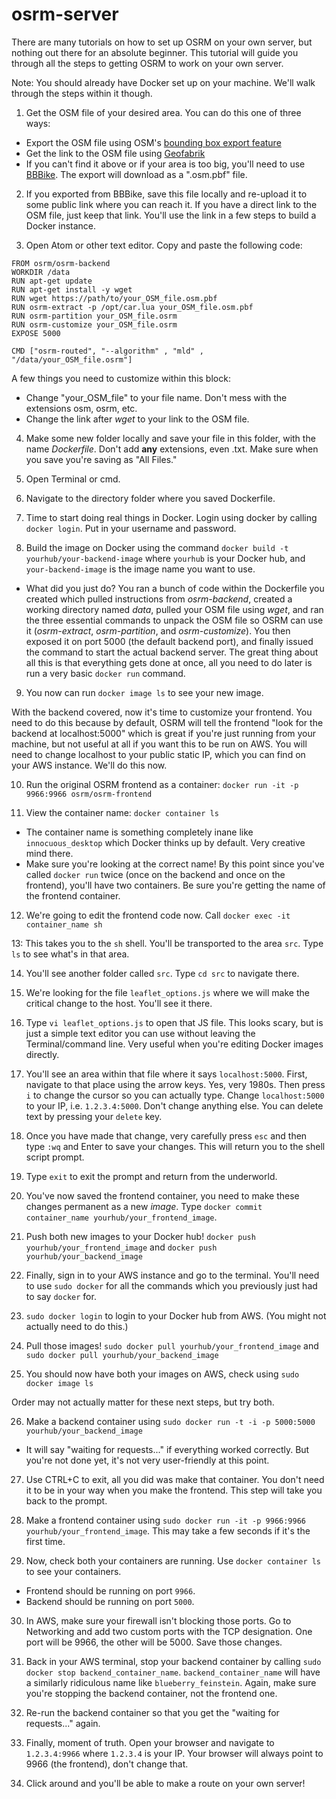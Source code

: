 # osrm-server
There are many tutorials on how to set up OSRM on your own server, but nothing out there for an absolute beginner. This tutorial will guide you through all the steps to getting OSRM to work on your own server.

Note: You should already have Docker set up on your machine. We'll walk through the steps within it though. 

1. Get the OSM file of your desired area. You can do this one of three ways: 
- Export the OSM file using OSM's [bounding box export feature](https://www.openstreetmap.org/export#map=5/51.500/-0.100)
- Get the link to the OSM file using [Geofabrik](https://www.geofabrik.de/data/download.html)
- If you can't find it above or if your area is too big, you'll need to use [BBBike](https://download.bbbike.org/osm/). The export will download as a ".osm.pbf" file. 

2. If you exported from BBBike, save this file locally and re-upload it to some public link where you can reach it. If you have a direct link to the OSM file, just keep that link. You'll use the link in a few steps to build a Docker instance. 

3. Open Atom or other text editor. Copy and paste the following code: 

```
FROM osrm/osrm-backend
WORKDIR /data
RUN apt-get update
RUN apt-get install -y wget
RUN wget https://path/to/your_OSM_file.osm.pbf
RUN osrm-extract -p /opt/car.lua your_OSM_file.osm.pbf
RUN osrm-partition your_OSM_file.osrm
RUN osrm-customize your_OSM_file.osrm
EXPOSE 5000

CMD ["osrm-routed", "--algorithm" , "mld" , "/data/your_OSM_file.osrm"]
```
A few things you need to customize within this block: 
- Change "your_OSM_file" to your file name. Don't mess with the extensions osm, osrm, etc.
- Change the link after *wget* to your link to the OSM file. 

4. Make some new folder locally and save your file in this folder, with the name *Dockerfile*. Don't add **any** extensions, even .txt. Make sure when you save you're saving as "All Files."

5. Open Terminal or cmd. 

6. Navigate to the directory folder where you saved Dockerfile. 

7. Time to start doing real things in Docker. Login using docker by calling `docker login`. Put in your username and password. 

8. Build the image on Docker using the command `docker build -t yourhub/your-backend-image` where `yourhub` is your Docker hub, and `your-backend-image` is the image name you want to use. 
- What did you just do? You ran a bunch of code within the Dockerfile you created which pulled instructions from *osrm-backend*, created a working directory named *data*, pulled your OSM file using *wget*, and ran the three essential commands to unpack the OSM file so OSRM can use it (*osrm-extract*, *osrm-partition*, and *osrm-customize*). You then exposed it on port 5000 (the default backend port), and finally issued the command to start the actual backend server. The great thing about all this is that everything gets done at once, all you need to do later is run a very basic `docker run` command. 

9. You now can run `docker image ls` to see your new image. 

With the backend covered, now it's time to customize your frontend. You need to do this because by default, OSRM will tell the frontend "look for the backend at localhost:5000" which is great if you're just running from your machine, but not useful at all if you want this to be run on AWS. You will need to change localhost to your public static IP, which you can find on your AWS instance. We'll do this now. 

10. Run the original OSRM frontend as a container: `docker run -it -p 9966:9966 osrm/osrm-frontend`

11. View the container name: `docker container ls`
- The container name is something completely inane like `innocuous_desktop` which Docker thinks up by default. Very creative mind there. 
- Make sure you're looking at the correct name! By this point since you've called `docker run` twice (once on the backend and once on the frontend), you'll have two containers. Be sure you're getting the name of the frontend container. 

12. We're going to edit the frontend code now. Call `docker exec -it container_name sh`

13: This takes you to the `sh` shell. You'll be transported to the area `src`. Type `ls` to see what's in that area. 

14. You'll see another folder called `src`. Type `cd src` to navigate there. 

15. We're looking for the file `leaflet_options.js` where we will make the critical change to the host. You'll see it there. 

16. Type `vi leaflet_options.js` to open that JS file. This looks scary, but is just a simple text editor you can use without leaving the Terminal/command line. Very useful when you're editing Docker images directly. 

17. You'll see an area within that file where it says `localhost:5000`. First, navigate to that place using the arrow keys. Yes, very 1980s. Then press `i` to change the cursor so you can actually type. Change `localhost:5000` to your IP, i.e. `1.2.3.4:5000`. Don't change anything else. You can delete text by pressing your `delete` key. 

18. Once you have made that change, very carefully press `esc` and then type `:wq` and Enter to save your changes. This will return you to the shell script prompt. 

19. Type `exit` to exit the prompt and return from the underworld. 

20. You've now saved the frontend container, you need to make these changes permanent as a new *image*. Type `docker commit container_name yourhub/your_frontend_image`. 

21. Push both new images to your Docker hub! `docker push yourhub/your_frontend_image` and `docker push yourhub/your_backend_image` 

22. Finally, sign in to your AWS instance and go to the terminal. You'll need to use `sudo docker` for all the commands which you previously just had to say `docker` for. 

23. `sudo docker login` to login to your Docker hub from AWS. (You might not actually need to do this.)

24. Pull those images! `sudo docker pull yourhub/your_frontend_image` and `sudo docker pull yourhub/your_backend_image`

25. You should now have both your images on AWS, check using `sudo docker image ls`

Order may not actually matter for these next steps, but try both. 

26. Make a backend container using `sudo docker run -t -i -p 5000:5000 yourhub/your_backend_image`
- It will say "waiting for requests..." if everything worked correctly. But you're not done yet, it's not very user-friendly at this point. 

27. Use CTRL+C to exit, all you did was make that container. You don't need it to be in your way when you make the frontend. This step will take you back to the prompt. 

28. Make a frontend container using `sudo docker run -it -p 9966:9966 yourhub/your_frontend_image`. This may take a few seconds if it's the first time. 

29. Now, check both your containers are running. Use `docker container ls` to see your containers. 
- Frontend should be running on port `9966`. 
- Backend should be running on port `5000`. 

30. In AWS, make sure your firewall isn't blocking those ports. Go to Networking and add two custom ports with the TCP designation. One port will be 9966, the other will be 5000. Save those changes. 

31. Back in your AWS terminal, stop your backend container by calling `sudo docker stop backend_container_name`. `backend_container_name` will have a similarly ridiculous name like `blueberry_feinstein`. Again, make sure you're stopping the backend container, not the frontend one. 

32. Re-run the backend container so that you get the "waiting for requests..." again. 

33. Finally, moment of truth. Open your browser and navigate to `1.2.3.4:9966` where `1.2.3.4` is your IP. Your browser will always point to 9966 (the frontend), don't change that. 

34. Click around and you'll be able to make a route on your own server!



